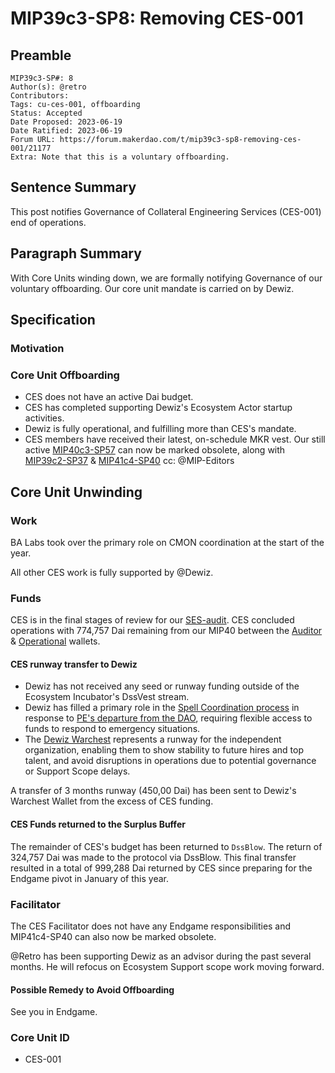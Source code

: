 # MIP39c3-SP8: Removing CES-001

## Preamble

```
MIP39c3-SP#: 8
Author(s): @retro
Contributors:
Tags: cu-ces-001, offboarding
Status: Accepted
Date Proposed: 2023-06-19
Date Ratified: 2023-06-19
Forum URL: https://forum.makerdao.com/t/mip39c3-sp8-removing-ces-001/21177
Extra: Note that this is a voluntary offboarding.
```

## Sentence Summary
This post notifies Governance of Collateral Engineering Services (CES-001) end of operations.

## Paragraph Summary
With Core Units winding down, we are formally notifying Governance of our voluntary offboarding. Our core unit mandate is carried on by Dewiz.

## Specification

### Motivation

### Core Unit Offboarding
* CES does not have an active Dai budget. 
* CES has completed supporting Dewiz's Ecosystem Actor startup activities.
* Dewiz is fully operational, and fulfilling more than CES's mandate.
* CES members have received their latest, on-schedule MKR vest. Our still active [MIP40c3-SP57](https://mips.makerdao.com/mips/details/MIP40c3SP57) can now be marked obsolete, along with [MIP39c2-SP37](https://mips.makerdao.com/mips/details/MIP39c2SP37) & [MIP41c4-SP40](https://mips.makerdao.com/mips/details/MIP41c4SP40) cc: @MIP-Editors 

## Core Unit Unwinding 
### Work 
BA Labs took over the primary role on CMON coordination at the start of the year. 

All other CES work is fully supported by @Dewiz.

### Funds
CES is in the final stages of review for our [SES-audit](https://expenses.makerdao.network/core-unit/CES/finances/reports?searchText=ces&section=mkr-vesting&viewMonth=Feb2023). CES concluded operations with 774,757 Dai remaining from our MIP40 between the [Auditor](https://app.safe.global/transactions/history?safe=eth:0x25307aB59Cd5d8b4E2C01218262Ddf6a89Ff86da) & [Operational](https://app.safe.global/balances?safe=eth:0xD740882B8616B50d0B317fDFf17Ec3f4f853F44f) wallets.

#### CES runway transfer to Dewiz 
* Dewiz has not received any seed or runway funding outside of the Ecosystem Incubator's DssVest stream. 
* Dewiz has filled a primary role in the [Spell Coordination process](https://forum.makerdao.com/t/spell-coordination-work/20475) in response to [PE's departure from the DAO](https://forum.makerdao.com/t/protocol-engineering-core-unit-transition/20327), requiring flexible access to funds to respond to emergency situations.
* The [Dewiz Warchest](https://app.safe.global/home?safe=eth:0x28B02a2a1862399620363aa9D71dD0D01C6e65d9) represents a runway for the independent organization, enabling them to show stability to future hires and top talent, and avoid disruptions in operations due to potential governance or Support Scope delays. 

A transfer of 3 months runway (450,00 Dai) has been sent to Dewiz's Warchest Wallet from the excess of CES funding. 

#### CES Funds returned to the Surplus Buffer
The remainder of CES's budget has been returned to `DssBlow`. The return of 324,757 Dai was made to the protocol via DssBlow. This final transfer resulted in a total of 999,288 Dai returned by CES since preparing for the Endgame pivot in January of this year. 

### Facilitator 
The CES Facilitator does not have any Endgame responsibilities and MIP41c4-SP40 can also now be marked obsolete. 

@Retro has been supporting Dewiz as an advisor during the past several months. He will refocus on Ecosystem Support scope work moving forward. 

#### Possible Remedy to Avoid Offboarding
See you in Endgame. 

### Core Unit ID
- CES-001
